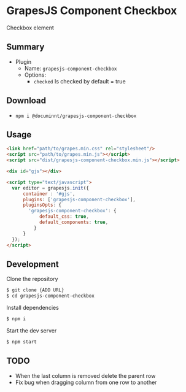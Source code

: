 # GrapesJS Component Checkbox

Checkbox element

## Summary

* Plugin
  * Name: `grapesjs-component-checkbox`
  * Options:
      * `checked` Is checked by default =  true



## Download

* `npm i @documinnt/grapesjs-component-checkbox`



## Usage

```html
<link href="path/to/grapes.min.css" rel="stylesheet"/>
<script src="path/to/grapes.min.js"></script>
<script src="dist/grapesjs-component-checkbox.min.js"></script>

<div id="gjs"></div>

<script type="text/javascript">
  var editor = grapesjs.init({
      container : '#gjs',
      plugins: ['grapesjs-component-checkbox'],
      pluginsOpts: {
        'grapesjs-component-checkbox': {
            default_css: true,
            default_components: true,
          }
      }
  });
</script>
```



## Development

Clone the repository

```sh
$ git clone {ADD URL}
$ cd grapesjs-component-checkbox
```

Install dependencies

```sh
$ npm i
```

Start the dev server

```sh
$ npm start
```


## TODO
- When the last column is removed delete the parent row
- Fix bug when dragging column from one row to another
